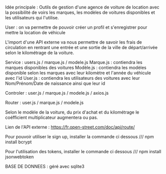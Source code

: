 Idée principale : Outils de gestion d'une agence de voiture de location avec la possibilité de voirs les marques, les modèles de voitures disponibles et les utilisateurs qui l'utilise. 

User : on va permettre de pouvoir créer un profil et s'enregistrer pour mettre la location de véhicule 

L'import d'une API externe va nous permettre de savoir les frais de circulation en rentrant une entrée et une sortie de la ville de départ/arrivée selon le kilométrage de la voiture.

Service : users.js / marque.js / modele.js 
  Marque.js : contiendra les marques disponibles des voitures 
  Modèle.js : contiendra les modèles disponible selon les marques avec leur kilomètre et l'année du véhicule avec l'id
  User.js : contiendra les utilisateurs des voitures avec leur Nom/Prénom/Date de naissance ainsi que leur id
  
Controler : user.js / marque.js / modele.js / axios.js 

Router : user.js / marque.js / modele.js 

Selon le modèle de la voiture, du prix d'achat et du kilométrage le coéfficient multiplicateur augmentera ou pas.

Lien de l'API externe : https://fr.open-street.com/doc/api/route/

Pour pouvoir utiliser le sign up, installer la commande ci dessous
///  npm install bcrypt

Pour l'utilisation des tokens, installer le commande ci dessous
/// npm install jsonwebtoken


BASE DE DONNEES : géré avec sqlite3

